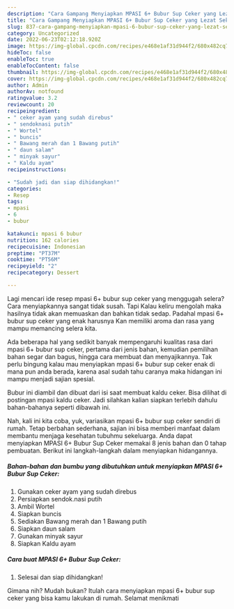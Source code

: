```yaml
---
description: "Cara Gampang Menyiapkan MPASI 6+ Bubur Sup Ceker yang Lezat Sekali"
title: "Cara Gampang Menyiapkan MPASI 6+ Bubur Sup Ceker yang Lezat Sekali"
slug: 837-cara-gampang-menyiapkan-mpasi-6-bubur-sup-ceker-yang-lezat-sekali
category: Uncategorized
date: 2022-06-23T02:12:18.920Z
image: https://img-global.cpcdn.com/recipes/e468e1af31d944f2/680x482cq70/mpasi-6-bubur-sup-ceker-foto-resep-utama.jpg
hideToc: false
enableToc: true
enableTocContent: false
thumbnail: https://img-global.cpcdn.com/recipes/e468e1af31d944f2/680x482cq70/mpasi-6-bubur-sup-ceker-foto-resep-utama.jpg
cover: https://img-global.cpcdn.com/recipes/e468e1af31d944f2/680x482cq70/mpasi-6-bubur-sup-ceker-foto-resep-utama.jpg
author: Admin
authorAv: notfound
ratingvalue: 3.2
reviewcount: 20
recipeingredient:
- " ceker ayam yang sudah direbus"
- " sendoknasi putih"
- " Wortel"
- " buncis"
- " Bawang merah dan 1 Bawang putih"
- " daun salam"
- " minyak sayur"
- " Kaldu ayam"
recipeinstructions:

- "Sudah jadi dan siap dihidangkan!"
categories:
- Resep
tags:
- mpasi
- 6
- bubur

katakunci: mpasi 6 bubur 
nutrition: 162 calories
recipecuisine: Indonesian
preptime: "PT37M"
cooktime: "PT56M"
recipeyield: "2"
recipecategory: Dessert

---
```



Lagi mencari ide resep mpasi 6+ bubur sup ceker yang menggugah selera? Cara menyiapkannya sangat tidak susah. Tapi Kalau keliru mengolah maka hasilnya tidak akan memuaskan dan bahkan tidak sedap. Padahal mpasi 6+ bubur sup ceker yang enak harusnya Kan memiliki aroma dan rasa yang mampu memancing selera kita.


Ada beberapa hal yang sedikit banyak mempengaruhi kualitas rasa dari mpasi 6+ bubur sup ceker, pertama dari jenis bahan, kemudian pemilihan bahan segar dan bagus, hingga cara membuat dan menyajikannya. Tak perlu bingung kalau mau menyiapkan mpasi 6+ bubur sup ceker enak di mana pun anda berada, karena asal sudah tahu caranya maka hidangan ini mampu menjadi sajian spesial.

Bubur ini diambil dan dibuat dari isi saat membuat kaldu ceker. Bisa dilihat di postingan mpasi kaldu ceker. Jadi silahkan kalian siapkan terlebih dahulu bahan-bahanya seperti dibawah ini.


Nah, kali ini kita coba, yuk, variasikan mpasi 6+ bubur sup ceker sendiri di rumah. Tetap berbahan sederhana, sajian ini bisa memberi manfaat dalam membantu menjaga kesehatan tubuhmu sekeluarga. Anda dapat menyiapkan MPASI 6+ Bubur Sup Ceker memakai 8 jenis bahan dan 0 tahap pembuatan. Berikut ini langkah-langkah dalam menyiapkan hidangannya.

<!--inarticleads1-->

##### Bahan-bahan dan bumbu yang dibutuhkan untuk menyiapkan MPASI 6+ Bubur Sup Ceker:

1. Gunakan  ceker ayam yang sudah direbus
1. Persiapkan  sendok.nasi putih
1. Ambil  Wortel
1. Siapkan  buncis
1. Sediakan  Bawang merah dan 1 Bawang putih
1. Siapkan  daun salam
1. Gunakan  minyak sayur
1. Siapkan  Kaldu ayam




<!--inarticleads2-->

##### Cara buat MPASI 6+ Bubur Sup Ceker:


1. Selesai dan siap dihidangkan!



Gimana nih? Mudah bukan? Itulah cara menyiapkan mpasi 6+ bubur sup ceker yang bisa kamu lakukan di rumah. Selamat menikmati
